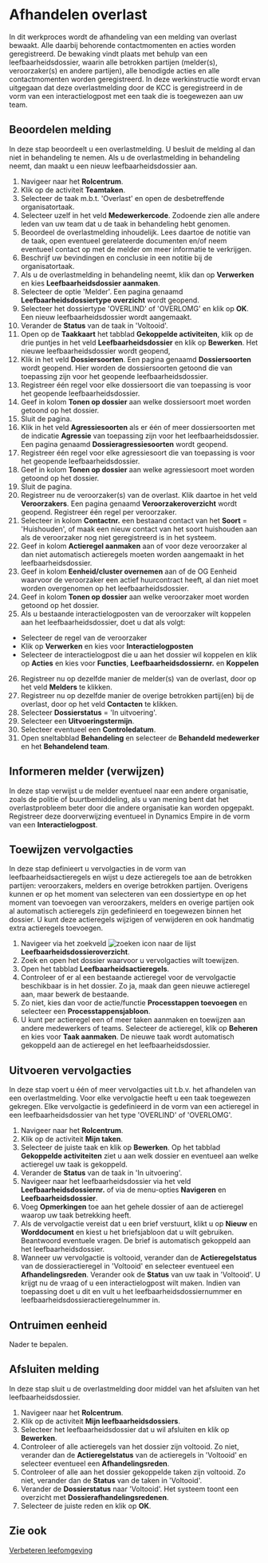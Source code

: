 # Afhandelen overlast

In dit werkproces wordt de afhandeling van een melding van overlast bewaakt. Alle daarbij behorende contactmomenten en acties worden geregistreerd. De bewaking vindt plaats met behulp van een leefbaarheidsdossier, waarin alle betrokken partijen (melder(s), veroorzaker(s) en andere partijen), alle benodigde acties en alle contactmomenten worden geregistreerd. 
In deze werkinstructie wordt ervan uitgegaan dat deze overlastmelding door de KCC is geregistreerd in de vorm van een interactielogpost met een taak die is toegewezen aan uw team. 

## Beoordelen melding 

In deze stap beoordeelt u een overlastmelding. U besluit de melding al dan niet in behandeling te nemen. Als u de overlastmelding in behandeling neemt, dan maakt u een nieuw leefbaarheidsdossier aan. 

1. Navigeer naar het **Rolcentrum**. 
2. Klik op de activiteit **Teamtaken**. 
3. Selecteer de taak m.b.t. 'Overlast' en open de desbetreffende organisatortaak. 
4. Selecteer uzelf in het veld **Medewerkercode**. Zodoende zien alle andere leden van uw team dat u de taak in behandeling hebt genomen. 
5. Beoordeel de overlastmelding inhoudelijk. Lees daartoe de notitie van de taak, open eventueel gerelateerde documenten en/of neem eventueel contact op met de melder om meer informatie te verkrijgen.
6. Beschrijf uw bevindingen en conclusie in een notitie bij de organisatortaak. 
7. Als u de overlastmelding in behandeling neemt, klik dan op **Verwerken** en kies **Leefbaarheidsdossier aanmaken**. 
8. Selecteer de optie 'Melder'. Een pagina genaamd **Leefbaarheidsdossiertype overzicht** wordt geopend. 
9. Selecteer het dossiertype 'OVERLIND' of 'OVERLOMG' en klik op **OK**. Een nieuw leefbaarheidsdossier wordt aangemaakt. 
10. Verander de **Status** van de taak in 'Voltooid'.
11. Open op de **Taakkaart** het tabblad **Gekoppelde activiteiten**, klik op de drie puntjes in het veld **Leefbaarheidsdossier** en klik op **Bewerken**. Het nieuwe leefbaarheidsdossier wordt geopend, 
12. Klik in het veld **Dossiersoorten**. Een pagina genaamd **Dossiersoorten** wordt geopend. Hier worden de dossiersoorten getoond die van toepassing zijn voor het geopende leefbaarheidsdossier. 
13. Registreer één regel voor elke dossiersoort die van toepassing is voor het geopende leefbaarheidsdossier. 
14. Geef in kolom **Tonen op dossier** aan welke dossiersoort moet worden getoond op het dossier. 
15. Sluit de pagina. 
16. Klik in het veld **Agressiesoorten** als er één of meer dossiersoorten met de indicatie **Agressie** van toepassing zijn voor het leefbaarheidsdossier. Een pagina genaamd **Dossieragressiesoorten** wordt geopend.  
17. Registreer één regel voor elke agressiesoort die van toepassing is voor het geopende leefbaarheidsdossier. 
18. Geef in kolom **Tonen op dossier** aan welke agressiesoort moet worden getoond op het dossier. 
19. Sluit de pagina.
20. Registreer nu de veroorzaker(s) van de overlast. Klik daartoe in het veld **Veroorzakers**. Een pagina genaamd **Veroorzakeroverzicht** wordt geopend. Registreer één regel per veroorzaker. 
21. Selecteer in kolom **Contactnr.** een bestaand contact van het **Soort** = 'Huishouden', of maak een nieuw contact van het soort huishouden aan als de veroorzaker nog niet geregistreerd is in het systeem. 
22. Geef in kolom **Actieregel aanmaken** aan of voor deze veroorzaker al dan niet automatisch actieregels moeten worden aangemaakt in het leefbaarheidsdossier. 
23. Geef in kolom **Eenheid/cluster overnemen** aan of de OG Eenheid waarvoor de veroorzaker een actief huurcontract heeft, al dan niet moet worden overgenomen op het leefbaarheidsdossier.  
24. Geef in kolom **Tonen op dossier** aan welke veroorzaker moet worden getoond op het dossier. 
25. Als u bestaande interactielogposten van de veroorzaker wilt koppelen aan het leefbaarheidsdossier, doet u dat als volgt: 
- Selecteer de regel van de veroorzaker 
- Klik op **Verwerken** en kies voor **Interactielogposten** 
- Selecteer de interactielogpost die u aan het dossier wil koppelen en klik op **Acties** en kies voor **Functies**, **Leefbaarheidsdossiernr.** en **Koppelen**
26. Registreer nu op dezelfde manier de melder(s) van de overlast, door op het veld **Melders** te klikken. 
27. Registreer nu op dezelfde manier de overige betrokken partij(en) bij de overlast, door op het veld **Contacten** te klikken. 
28. Selecteer **Dossierstatus** = 'In uitvoering'. 
29. Selecteer een **Uitvoeringstermijn**. 
30. Selecteer eventueel een **Controledatum**.  
31. Open sneltabblad **Behandeling** en selecteer de **Behandeld medewerker** en het **Behandelend team**. 

## Informeren melder (verwijzen) 

In deze stap verwijst u de melder eventueel naar een andere organisatie, zoals de politie of buurtbemiddeling, als u van mening bent dat het overlastprobleem beter door die andere organisatie kan worden opgepakt. Registreer deze doorverwijzing eventueel in Dynamics Empire in de vorm van een **Interactielogpost**.  

## Toewijzen vervolgacties 

In deze stap definieert u vervolgacties in de vorm van leefbaarheidsactieregels en wijst u deze actieregels toe aan de betrokken partijen: veroorzakers, melders en overige betrokken partijen. Overigens kunnen er op het moment van selecteren van een dossiertype en op het moment van toevoegen van veroorzakers, melders en overige partijen ook al automatisch actieregels zijn gedefinieerd en toegewezen binnen het dossier. U kunt deze actieregels wijzigen of verwijderen en ook handmatig extra actieregels toevoegen. 

1. Navigeer via het zoekveld ![zoeken icon](/assets/images/zoeken.png "zoeken icon") naar de lijst **Leefbaarheidsdossieroverzicht**.
2. Zoek en open het dossier waarvoor u vervolgacties wilt toewijzen. 
3. Open het tabblad **Leefbaarheidsactieregels**. 
4. Controleer of er al een bestaande actieregel voor de vervolgactie beschikbaar is in het dossier. Zo ja, maak dan geen nieuwe actieregel aan, maar bewerk de bestaande. 
5. Zo niet, kies dan voor de actie/functie **Processtappen toevoegen** en selecteer een **Processtappensjabloon**.  
6. U kunt per actieregel een of meer taken aanmaken en toewijzen aan andere medewerkers of teams. Selecteer de actieregel, klik op **Beheren** en kies voor **Taak aanmaken**. De nieuwe taak wordt automatisch gekoppeld aan de actieregel en het leefbaarheidsdossier. 

## Uitvoeren vervolgacties 

In deze stap voert u één of meer vervolgacties uit t.b.v. het afhandelen van een overlastmelding. Voor elke vervolgactie heeft u een taak toegewezen gekregen. Elke vervolgactie is gedefinieerd in de vorm van een actieregel in een leefbaarheidsdossier van het type 'OVERLIND' of 'OVERLOMG'. 

1. Navigeer naar het **Rolcentrum**. 
2. Klik op de activiteit **Mijn taken**.
3. Selecteer de juiste taak en klik op **Bewerken**. Op het tabblad **Gekoppelde activiteiten** ziet u aan welk dossier en eventueel aan welke actieregel uw taak is gekoppeld. 
4. Verander de **Status** van de taak in 'In uitvoering'. 
5. Navigeer naar het leefbaarheidsdossier via het veld **Leefbaarheidsdossiernr.** of via de menu-opties **Navigeren** en **Leefbaarheidsdossier**. 
6. Voeg **Opmerkingen** toe aan het gehele dossier of aan de actieregel waarop uw taak betrekking heeft. 
7. Als de vervolgactie vereist dat u een brief verstuurt, klikt u op **Nieuw** en **Worddocument** en kiest u het briefsjabloon dat u wilt gebruiken. Beantwoord eventuele vragen. De brief is automatisch gekoppeld aan het leefbaarheidsdossier. 
8. Wanneer uw vervolgactie is voltooid, verander dan de **Actieregelstatus** van de dossieractieregel in 'Voltooid' en selecteer eventueel een **Afhandelingsreden**. Verander ook de **Status** van uw taak in 'Voltooid'. U krijgt nu de vraag of u een interactielogpost wilt maken. Indien van toepassing doet u dit en vult u het leefbaarheidsdossiernummer en leefbaarheidsdossieractieregelnummer in.

## Ontruimen eenheid 

Nader te bepalen. 

## Afsluiten melding 

In deze stap sluit u de overlastmelding door middel van het afsluiten van het leefbaarheidsdossier. 

1. Navigeer naar het **Rolcentrum**. 
2. Klik op de activiteit **Mijn leefbaarheidsdossiers**. 
3. Selecteer het leefbaarheidsdossier dat u wil afsluiten en klik op **Bewerken**. 
4. Controleer of alle actieregels van het dossier zijn voltooid. Zo niet, verander dan de **Actieregelstatus** van de actieregels in 'Voltooid' en selecteer eventueel een **Afhandelingsreden**.  
5. Controleer of alle aan het dossier gekoppelde taken zijn voltooid.  Zo niet, verander dan de **Status** van de taken in 'Voltooid'. 
6. Verander de **Dossierstatus** naar 'Voltooid'. Het systeem toont een overzicht met **Dossierafhandelingsredenen**. 
7. Selecteer de juiste reden en klik op **OK**. 

## Zie ook

[Verbeteren leefomgeving](../verbeteren-leefomgeving/)  

